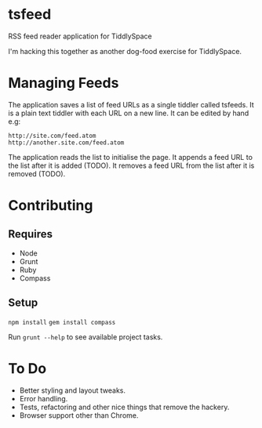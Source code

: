 # tsfeed

RSS feed reader application for TiddlySpace

I'm hacking this together as another dog-food exercise for TiddlySpace.

# Managing Feeds

The application saves a list of feed URLs as a single tiddler called tsfeeds.
It is a plain text tiddler with each URL on a new line.  It can be edited by hand e.g:

    http://site.com/feed.atom
    http://another.site.com/feed.atom

The application reads the list to initialise the page.
It appends a feed URL to the list after it is added (TODO).
It removes a feed URL from the list after it is removed (TODO).

# Contributing

## Requires

* Node
* Grunt
* Ruby
* Compass

## Setup

`npm install`
`gem install compass`

Run `grunt --help` to see available project tasks.

# To Do

* Better styling and layout tweaks.
* Error handling.
* Tests, refactoring and other nice things that remove the hackery.
* Browser support other than Chrome.